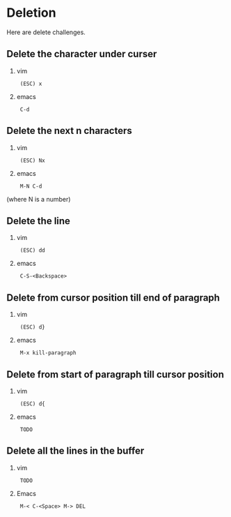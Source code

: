 Deletion
========

Here are delete challenges.

Delete the character under curser
---------------------------------

1. vim

        (ESC) x

1. emacs

        C-d

Delete the next n characters
----------------------------

1. vim

        (ESC) Nx

1. emacs

        M-N C-d

(where N is a number)

Delete the line
---------------

1. vim

        (ESC) dd

1. emacs

        C-S-<Backspace>

Delete from cursor position till end of paragraph
-------------------------------------------------

1. vim

        (ESC) d}

1. emacs

        M-x kill-paragraph

Delete from start of paragraph till cursor position
---------------------------------------------------

1. vim

        (ESC) d{

1. emacs

        TODO

Delete all the lines in the buffer
----------------------------------

1. vim

        TODO

2. Emacs

        M-< C-<Space> M-> DEL

